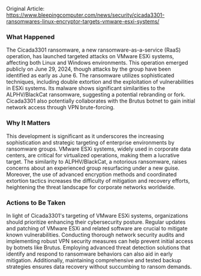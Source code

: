 Original Article: https://www.bleepingcomputer.com/news/security/cicada3301-ransomwares-linux-encryptor-targets-vmware-esxi-systems/

### What Happened

The Cicada3301 ransomware, a new ransomware-as-a-service (RaaS) operation, has launched targeted attacks on VMware ESXi systems, affecting both Linux and Windows environments. This operation emerged publicly on June 29, 2024, though attacks by the group have been identified as early as June 6. The ransomware utilizes sophisticated techniques, including double extortion and the exploitation of vulnerabilities in ESXi systems. Its malware shows significant similarities to the ALPHV/BlackCat ransomware, suggesting a potential rebranding or fork. Cicada3301 also potentially collaborates with the Brutus botnet to gain initial network access through VPN brute-forcing.

### Why It Matters

This development is significant as it underscores the increasing sophistication and strategic targeting of enterprise environments by ransomware groups. VMware ESXi systems, widely used in corporate data centers, are critical for virtualized operations, making them a lucrative target. The similarity to ALPHV/BlackCat, a notorious ransomware, raises concerns about an experienced group resurfacing under a new guise. Moreover, the use of advanced encryption methods and coordinated extortion tactics increases the difficulty of mitigation and recovery efforts, heightening the threat landscape for corporate networks worldwide.

### Actions to Be Taken

In light of Cicada3301's targeting of VMware ESXi systems, organizations should prioritize enhancing their cybersecurity posture. Regular updates and patching of VMware ESXi and related software are crucial to mitigate known vulnerabilities. Conducting thorough network security audits and implementing robust VPN security measures can help prevent initial access by botnets like Brutus. Employing advanced threat detection solutions that identify and respond to ransomware behaviors can also aid in early mitigation. Additionally, maintaining comprehensive and tested backup strategies ensures data recovery without succumbing to ransom demands.